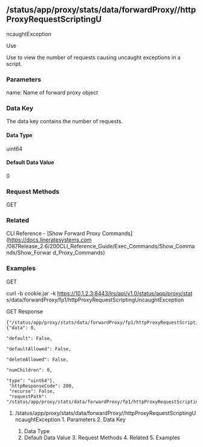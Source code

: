 ## /status/app/proxy/stats/data/forwardProxy/<name>/httpProxyRequestScriptingU
ncaughtException

Use

Use to view the number of requests causing uncaught exceptions in a script.

### Parameters

name: Name of forward proxy object

### Data Key

The data key contains the number of requests.

#### Data Type

uint64

#### Default Data Value

0

### Request Methods

GET

### Related

CLI Reference - [Show Forward Proxy Commands](https://docs.lineratesystems.com
/087Release_2.6/200CLI_Reference_Guide/Exec_Commands/Show_Commands/Show_Forwar
d_Proxy_Commands)

### Examples

GET

curl -b cookie.jar -k https://10.1.2.3:8443/lrs/api/v1.0/status/app/proxy/stat
s/data/forwardProxy/fp1/httpProxyRequestScriptingUncaughtException

GET Response

    
    {"/status/app/proxy/stats/data/forwardProxy/fp1/httpProxyRequestScriptingUncaughtException": {"data": 0,
                                                                                                     "default": False,
                                                                                                     "defaultAllowed": False,
                                                                                                     "deleteAllowed": False,
                                                                                                     "numChildren": 0,
                                                                                                     "type": "uint64"},
     "httpResponseCode": 200,
     "recurse": False,
     "requestPath": "/status/app/proxy/stats/data/forwardProxy/fp1/httpProxyRequestScriptingUncaughtException"}
    

  1. /status/app/proxy/stats/data/forwardProxy/<name>/httpProxyRequestScriptingUncaughtException
    1. Parameters
    2. Data Key
      1. Data Type
      2. Default Data Value
    3. Request Methods
    4. Related
    5. Examples

